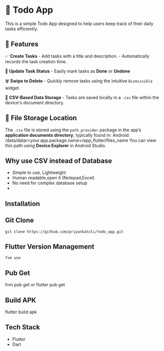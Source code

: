 # 📝 Todo App

This is a simple Todo App designed to help users keep track of their daily tasks efficiently.

## 🚀 Features

 ✅ **Create Tasks**
      - Add tasks with a title and description.
      - Automatically records the task creation time.

 🔁 **Update Task Status**
      - Easily mark tasks as **Done** or **Undone**

 🗑️ **Swipe to Delete**
      - Quickly remove tasks using the intuitive `Dismissible` widget.

 💾 **CSV-Based Data Storage**
     - Tasks are saved locally in a `.csv` file within the device's document directory.

## 📂 File Storage Location

   The `.csv` file is stored using the `path_provider` package in the app’s **application documents directory**, typically found in:
   Android: /data/data/<your.app.package.name>/app_flutter/files_name
   You can view this path using **Device Explorer** in Android Studio.

## Why use CSV instead of Database
   - Simple to use, Lightweight
   - Human readable,open it (Notepad,Excel)
   - No need for complex database setup
   - 
## Installation
   
## Git Clone
    git clone https://github.com/priyankatuli/todo_app.git

## Flutter Version Management
    fvm use
## Pub Get
   fvm pub get
   or
   flutter pub get
## Build APK
   flutter build apk

## Tech Stack
- Flutter
- Dart